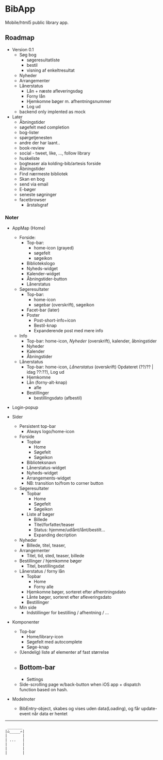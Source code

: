 # BibApp

Mobile/html5 public library app.

## Roadmap

- Version 0.1
    - Søg bog
        - søgeresultatliste
        - bestil
        - visning af enkeltresultat
    - Nyheder 
    - Arrangementer
    - Lånerstatus
        - Lån + næste afleveringsdag
        - Forny lån
        - Hjemkomne bøger m. afhentningsnummer
        - Log ud
    - backend only implented as mock
- Later
    - Åbningstider
    - søgefelt med completion
    - bog-lister
    - spørgetjenesten
    - andre der har laant..
    - book-review
    - social - tweet, like, ..., follow library
    - huskeliste
    - bogteaser ala kolding-bib/artesis forside
    - Åbningstider
    - Find nærmeste bibliotek
    - Skan en bog
    - send via email
    - E-bøger
    - seneste søgninger
    - facetbrowser
        - årstalsgraf

### Noter

- AppMap (Home)
    - Forside:
        - Top-bar: 
            - home-icon (grayed)
            - søgefelt
            - søgeikon
        - Bibliotekslogo
        - Nyheds-widget
        - Kalender-widget
        - Åbningstider-button
        - Lånerstatus
    - Søgeresultater
        - Top-bar: 
            - home-icon
            - søgebar (overskrift), søgeikon 
        - Facet-bar (later)
        - Poster
            - Post-short-info+icon
            - Bestil-knap
            - Expanderende post med mere info
    - Info
        - Top-bar: home-icon, _Nyheder_ (overskrift), kalender, åbningstider
        - Nyheder
        - Kalender
        - Åbningstider
    - Lånerstatus
        - Top-bar: home-icon, _Lånerstatus_ (overskrift) Opdateret (??/?? | idag ??:??), Log ud
        - Hjemkomne
        - Lån (forny-alt-knap)
            - afle
        - Bestillinger
            - bestillingsdato (afbestil)
- Login-popup

- Sider
    - Persistent top-bar
        - Always logo/home-icon
    - Forside
        - Topbar
            - Home
            - Søgefelt
            - Søgeikon
        - Biblioteksnavn
        - Lånerstatus-widget
        - Nyheds-widget
        - Arrangements-widget
        - NB: transition to/from to corner button
    - Søgeresultater
        - Topbar
            - Home
            - Søgefelt
            - Søgeikon
        - Liste af bøger
            - Billede
            - Titel/forfatter/teaser
            - Status: hjemme/udlånt/lånt/bestilt...
            - Expanding decription
    - Nyheder
        - Billede, titel, teaser,
    - Arrangementer
        - Titel, tid, sted, teaser, billede
    - Bestillinger / hjemkomne bøger
        - Titel, bestillingsdat
    - Lånerstatus / forny lån
        - Topbar
            - Home
            - Forny alle
        - Hjemkomne bøger, sorteret efter afhentningsdato
        - Lånte bøger, sorteret efter afleveringsdato
        - Bestillinger
    - Min side
        - Indstillinger for bestilling / afhentning / ...
- Komponenter
    - Top-bar
        - Home/library-icon
        - Søgefelt med autocomplete
        - Søge-knap
    - (Uendelig) liste af elementer af fast størrelse
    - Bottom-bar
        - 
        - Settings
    - Side-scrolling page w/back-button when iOS app + dispatch function based on hash.
- Modelnoter
    - BibEntry-object, skabes og vises uden data(Loading), og får update-event når data er hentet


----

     _______
    |⌂_____✍|
    |       |
    | ...   |
    |       |
    |       |
    |       |
